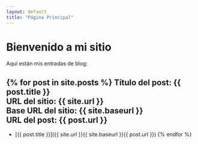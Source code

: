 ```yaml
---
layout: default
title: "Página Principal"
---
```


# Bienvenido a mi sitio
Aquí están mis entradas de blog:

{% for post in site.posts %}
**Título del post:** {{ post.title }}  
**URL del sitio:** {{ site.url }}  
**Base URL del sitio:** {{ site.baseurl }}  
**URL del post:** {{ post.url }}  
---
* [{{ post.title }}]({{ site.url }}{{ site.baseurl }}{{ post.url }})
{% endfor %}